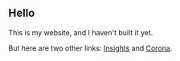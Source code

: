## Hello

This is my website, and I haven't built it yet.

But here are two other links: [Insights](https://rmythreyi.github.io/insights/) and [Corona](https://rmythreyi.github.io/corona/).
